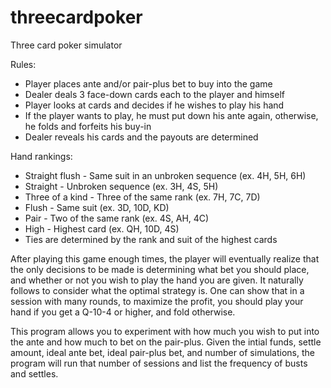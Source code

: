 # threecardpoker
Three card poker simulator

Rules:
- Player places ante and/or pair-plus bet to buy into the game
- Dealer deals 3 face-down cards each to the player and himself
- Player looks at cards and decides if he wishes to play his hand
- If the player wants to play, he must put down his ante again, otherwise, he folds and forfeits his buy-in
- Dealer reveals his cards and the payouts are determined

Hand rankings:
- Straight flush - Same suit in an unbroken sequence (ex. 4H, 5H, 6H)
- Straight - Unbroken sequence (ex. 3H, 4S, 5H)
- Three of a kind - Three of the same rank (ex. 7H, 7C, 7D)
- Flush - Same suit (ex. 3D, 10D, KD)
- Pair - Two of the same rank (ex. 4S, AH, 4C)
- High - Highest card (ex. QH, 10D, 4S)
- Ties are determined by the rank and suit of the highest cards

After playing this game enough times, the player will eventually realize that the only decisions to be made is determining what bet you should place, and whether or not you wish to play the hand you are given. 
It naturally follows to consider what the optimal strategy is. 
One can show that in a session with many rounds, to maximize the profit, you should play your hand if you get a Q-10-4 or higher, and fold otherwise. 

This program allows you to experiment with how much you wish to put into the ante and how much to bet on the pair-plus. 
Given the intial funds, settle amount, ideal ante bet, ideal pair-plus bet, and number of simulations, the program will run that number of sessions and list the frequency of busts and settles.
